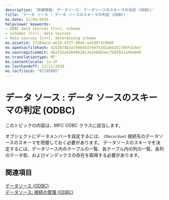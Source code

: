 ```yaml
---
description: '詳細情報: データソース: データソースのスキーマの決定 (ODBC)'
title: 'データ ソース : データ ソースのスキーマの判定 (ODBC)'
ms.date: 11/04/2016
helpviewer_keywords:
- ODBC data sources [C++], schema
- schemas [C++], data sources
- data sources [C++], determining schema
ms.assetid: 17284acb-eb10-4f27-9944-ad1d973c0b05
ms.openlocfilehash: d253874b3a759b4937e975342ab4351789fd24e7
ms.sourcegitcommit: d6af41e42699628c3e2e6063ec7b03931a49a098
ms.translationtype: MT
ms.contentlocale: ja-JP
ms.lasthandoff: 12/11/2020
ms.locfileid: "97295095"
---
```

# <a name="data-source-determining-the-schema-of-the-data-source-odbc"></a>データ ソース : データ ソースのスキーマの判定 (ODBC)

このトピックの内容は、MFC ODBC クラスに該当します。

オブジェクトにデータメンバーを設定するには、 `CRecordset` 接続先のデータソースのスキーマを把握しておく必要があります。 データソースのスキーマを決定するには、データソース内のテーブルの一覧、各テーブル内の列の一覧、各列のデータ型、およびインデックスの存在を取得する必要があります。

## <a name="see-also"></a>関連項目

[データソース (ODBC)](../../data/odbc/data-source-odbc.md)<br/>
[データソース: 接続の管理 (ODBC)](../../data/odbc/data-source-managing-connections-odbc.md)
